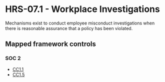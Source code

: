 # HRS-07.1 - Workplace Investigations
Mechanisms exist to conduct employee misconduct investigations when there is reasonable assurance that a policy has been violated. 
## Mapped framework controls
### SOC 2
- [CC1.1](../soc2/cc11.md)
- [CC1.5](../soc2/cc15.md)